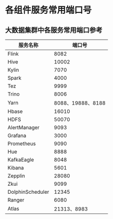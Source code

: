 # 各组件服务常用端口号



## 大数据集群中各服务常用端口参考

| 服务名称         | 端口号            |
| ---------------- | ----------------- |
| Flink            | 8082              |
| Hive             | 10002             |
| Kylin            | 7070              |
| Spark            | 4000              |
| Tez              | 9999              |
| Trino            | 8006              |
| Yarn             | 8088、19888、8188 |
| Hbase            | 16010             |
| HDFS             | 50070             |
| AlertManager     | 9093              |
| Grafana          | 3000              |
| Prometheus       | 9090              |
| Hue              | 8888              |
| KafkaEagle       | 8048              |
| Kibana           | 5601              |
| Zepplin          | 28080             |
| Zkui             | 9099              |
| DolphinScheduler | 12345             |
| Ranger           | 6080              |
| Atlas            | 21313、8983       |

